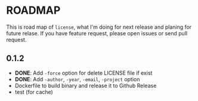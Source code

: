 # ROADMAP

This is road map of `license`, what I'm doing for next release and planing for future relase.
If you have feature request, please open issues or send pull request.


## 0.1.2

- **DONE**: Add `-force` option for delete LICENSE file if exist
- **DONE**: Add `-author`, `-year`, `-email`, `-project` option
- Dockerfile to build binary and release it to Github Release
- test (for cache)
